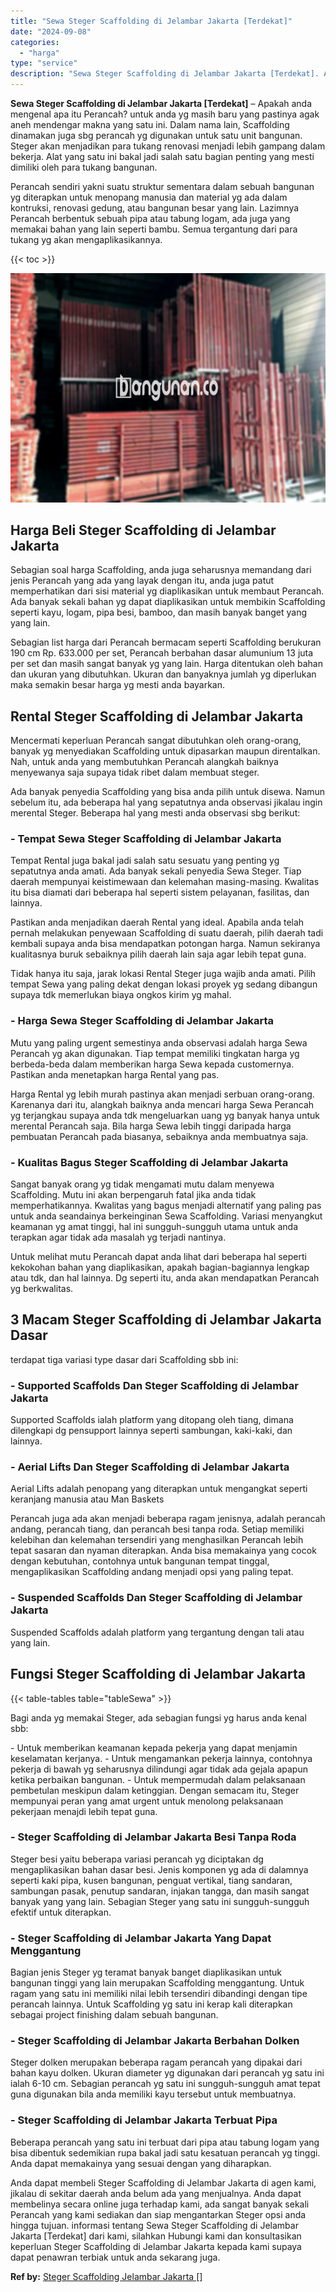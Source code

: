 ```yaml
---
title: "Sewa Steger Scaffolding di Jelambar Jakarta [Terdekat]"
date: "2024-09-08"
categories: 
  - "harga"
type: "service"
description: "Sewa Steger Scaffolding di Jelambar Jakarta [Terdekat]. Anda dapat membeli Steger Scaffolding di Jelambar Jakarta di agen kami, jikalau di sekitar daerah and..."
---
```


**Sewa Steger Scaffolding di Jelambar Jakarta \[Terdekat\]** – Apakah anda mengenal apa itu Perancah? untuk anda yg masih baru yang pastinya agak aneh mendengar makna yang satu ini. Dalam nama lain, Scaffolding dinamakan juga sbg perancah yg digunakan untuk satu unit bangunan. Steger akan menjadikan para tukang renovasi menjadi lebih gampang dalam bekerja. Alat yang satu ini bakal jadi salah satu bagian penting yang mesti dimiliki oleh para tukang bangunan.

Perancah sendiri yakni suatu struktur sementara dalam sebuah bangunan yg diterapkan untuk menopang manusia dan material yg ada dalam kontruksi, renovasi gedung, atau bangunan besar yang lain. Lazimnya Perancah berbentuk sebuah pipa atau tabung logam, ada juga yang memakai bahan yang lain seperti bambu. Semua tergantung dari para tukang yg akan mengaplikasikannya.

{{< toc >}}

![Sewa Steger Scaffolding di Jelambar Jakarta [Terdekat]](/images/sewa-scaffolding-steger-09.png)

## Harga Beli Steger Scaffolding di Jelambar Jakarta

Sebagian soal harga Scaffolding, anda juga seharusnya memandang dari jenis Perancah yang ada yang layak dengan itu, anda juga patut memperhatikan dari sisi material yg diaplikasikan untuk membaut Perancah. Ada banyak sekali bahan yg dapat diaplikasikan untuk membikin Scaffolding seperti kayu, logam, pipa besi, bamboo, dan masih banyak banget yang yang lain.

Sebagian list harga dari Perancah bermacam seperti Scaffolding berukuran 190 cm Rp. 633.000 per set, Perancah berbahan dasar alumunium 13 juta per set dan masih sangat banyak yg yang lain. Harga ditentukan oleh bahan dan ukuran yang dibutuhkan. Ukuran dan banyaknya jumlah yg diperlukan maka semakin besar harga yg mesti anda bayarkan.

## Rental Steger Scaffolding di Jelambar Jakarta

Mencermati keperluan Perancah sangat dibutuhkan oleh orang-orang, banyak yg menyediakan Scaffolding untuk dipasarkan maupun direntalkan. Nah, untuk anda yang membutuhkan Perancah alangkah baiknya menyewanya saja supaya tidak ribet dalam membuat steger.

Ada banyak penyedia Scaffolding yang bisa anda pilih untuk disewa. Namun sebelum itu, ada beberapa hal yang sepatutnya anda observasi jikalau ingin merental Steger. Beberapa hal yang mesti anda observasi sbg berikut:

### \- Tempat Sewa Steger Scaffolding di Jelambar Jakarta

Tempat Rental juga bakal jadi salah satu sesuatu yang penting yg sepatutnya anda amati. Ada banyak sekali penyedia Sewa Steger. Tiap daerah mempunyai keistimewaan dan kelemahan masing-masing. Kwalitas itu bisa diamati dari beberapa hal seperti sistem pelayanan, fasilitas, dan lainnya.

Pastikan anda menjadikan daerah Rental yang ideal. Apabila anda telah pernah melakukan penyewaan Scaffolding di suatu daerah, pilih daerah tadi kembali supaya anda bisa mendapatkan potongan harga. Namun sekiranya kualitasnya buruk sebaiknya pilih daerah lain saja agar lebih tepat guna.

Tidak hanya itu saja, jarak lokasi Rental Steger juga wajib anda amati. Pilih tempat Sewa yang paling dekat dengan lokasi proyek yg sedang dibangun supaya tdk memerlukan biaya ongkos kirim yg mahal.

### \- Harga Sewa Steger Scaffolding di Jelambar Jakarta

Mutu yang paling urgent semestinya anda observasi adalah harga Sewa Perancah yg akan digunakan. Tiap tempat memiliki tingkatan harga yg berbeda-beda dalam memberikan harga Sewa kepada customernya. Pastikan anda menetapkan harga Rental yang pas.

Harga Rental yg lebih murah pastinya akan menjadi serbuan orang-orang. Karenanya dari itu, alangkah baiknya anda mencari harga Sewa Perancah yg terjangkau supaya anda tdk mengeluarkan uang yg banyak hanya untuk merental Perancah saja. Bila harga Sewa lebih tinggi daripada harga pembuatan Perancah pada biasanya, sebaiknya anda membuatnya saja.

### \- Kualitas Bagus Steger Scaffolding di Jelambar Jakarta

Sangat banyak orang yg tidak mengamati mutu dalam menyewa Scaffolding. Mutu ini akan berpengaruh fatal jika anda tidak memperhatikannya. Kwalitas yang bagus menjadi alternatif yang paling pas untuk anda seandainya berkeinginan Sewa Scaffolding. Variasi menyangkut keamanan yg amat tinggi, hal ini sungguh-sungguh utama untuk anda terapkan agar tidak ada masalah yg terjadi nantinya.

Untuk melihat mutu Perancah dapat anda lihat dari beberapa hal seperti kekokohan bahan yang diaplikasikan, apakah bagian-bagiannya lengkap atau tdk, dan hal lainnya. Dg seperti itu, anda akan mendapatkan Perancah yg berkwalitas.

## 3 Macam Steger Scaffolding di Jelambar Jakarta Dasar

terdapat tiga variasi type dasar dari Scaffolding sbb ini:

### \- Supported Scaffolds Dan Steger Scaffolding di Jelambar Jakarta

Supported Scaffolds ialah platform yang ditopang oleh tiang, dimana dilengkapi dg pensupport lainnya seperti sambungan, kaki-kaki, dan lainnya.

### \- Aerial Lifts Dan Steger Scaffolding di Jelambar Jakarta

Aerial Lifts adalah penopang yang diterapkan untuk mengangkat seperti keranjang manusia atau Man Baskets

Perancah juga ada akan menjadi beberapa ragam jenisnya, adalah perancah andang, perancah tiang, dan perancah besi tanpa roda. Setiap memiliki kelebihan dan kelemahan tersendiri yang menghasilkan Perancah lebih tepat sasaran dan nyaman diterapkan. Anda bisa memakainya yang cocok dengan kebutuhan, contohnya untuk bangunan tempat tinggal, mengaplikasikan Scaffolding andang menjadi opsi yang paling tepat.

### \- Suspended Scaffolds Dan Steger Scaffolding di Jelambar Jakarta

Suspended Scaffolds adalah platform yang tergantung dengan tali atau yang lain.

## Fungsi Steger Scaffolding di Jelambar Jakarta

{{< table-tables table="tableSewa" >}}

Bagi anda yg memakai Steger, ada sebagian fungsi yg harus anda kenal sbb:

\- Untuk memberikan keamanan kepada pekerja yang dapat menjamin keselamatan kerjanya. - Untuk mengamankan pekerja lainnya, contohnya pekerja di bawah yg seharusnya dilindungi agar tidak ada gejala apapun ketika perbaikan bangunan. - Untuk mempermudah dalam pelaksanaan pembetulan meskipun dalam ketinggian. Dengan semacam itu, Steger mempunyai peran yang amat urgent untuk menolong pelaksanaan pekerjaan menajdi lebih tepat guna.

### \- Steger Scaffolding di Jelambar Jakarta Besi Tanpa Roda

Steger besi yaitu beberapa variasi perancah yg diciptakan dg mengaplikasikan bahan dasar besi. Jenis komponen yg ada di dalamnya seperti kaki pipa, kusen bangunan, penguat vertikal, tiang sandaran, sambungan pasak, penutup sandaran, injakan tangga, dan masih sangat banyak yang yang lain. Sebagian Steger yang satu ini sungguh-sungguh efektif untuk diterapkan.

### \- Steger Scaffolding di Jelambar Jakarta Yang Dapat Menggantung

Bagian jenis Steger yg teramat banyak banget diaplikasikan untuk bangunan tinggi yang lain merupakan Scaffolding menggantung. Untuk ragam yang satu ini memiliki nilai lebih tersendiri dibandingi dengan tipe perancah lainnya. Untuk Scaffolding yg satu ini kerap kali diterapkan sebagai project finishing dalam sebuah bangunan.

### \- Steger Scaffolding di Jelambar Jakarta Berbahan Dolken

Steger dolken merupakan beberapa ragam perancah yang dipakai dari bahan kayu dolken. Ukuran diameter yg digunakan dari perancah yg satu ini ialah 6-10 cm. Sebagian perancah yg satu ini sungguh-sungguh amat tepat guna digunakan bila anda memiliki kayu tersebut untuk membuatnya.

### \- Steger Scaffolding di Jelambar Jakarta Terbuat Pipa

Beberapa perancah yang satu ini terbuat dari pipa atau tabung logam yang bisa dibentuk sedemikian rupa bakal jadi satu kesatuan perancah yg tinggi. Anda dapat memakainya yang sesuai dengan yang diharapkan.

Anda dapat membeli Steger Scaffolding di Jelambar Jakarta di agen kami, jikalau di sekitar daerah anda belum ada yang menjualnya. Anda dapat membelinya secara online juga terhadap kami, ada sangat banyak sekali Perancah yang kami sediakan dan siap mengantarkan Steger opsi anda hingga tujuan. informasi tentang Sewa Steger Scaffolding di Jelambar Jakarta \[Terdekat\] dari kami, silahkan Hubungi kami dan konsultasikan keperluan Steger Scaffolding di Jelambar Jakarta kepada kami supaya dapat penawran terbiak untuk anda sekarang juga.

**Ref by:** [Steger Scaffolding Jelambar Jakarta []](https://id.wikipedia.org/wiki/Steger)
